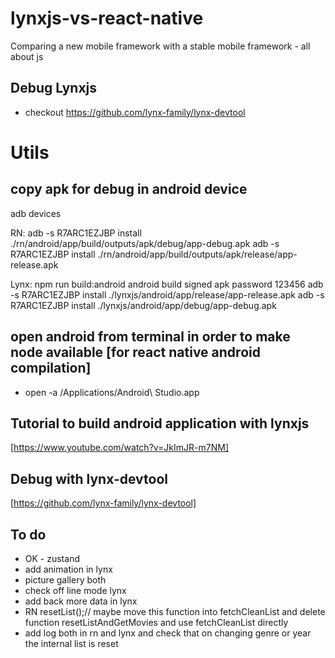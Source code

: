 # lynxjs-vs-react-native
Comparing a new mobile framework with a stable mobile framework - all about js

## Debug Lynxjs
- checkout https://github.com/lynx-family/lynx-devtool

# Utils
## copy apk for debug in android device
adb devices

RN:
adb -s R7ARC1EZJBP install ./rn/android/app/build/outputs/apk/debug/app-debug.apk
adb -s R7ARC1EZJBP install ./rn/android/app/build/outputs/apk/release/app-release.apk

Lynx:
npm run build:android
android build signed apk password 123456
adb -s R7ARC1EZJBP install ./lynxjs/android/app/release/app-release.apk
adb -s R7ARC1EZJBP install ./lynxjs/android/app/debug/app-debug.apk

## open android from terminal in order to make node available [for react native android compilation]

- open -a /Applications/Android\ Studio.app

## Tutorial to build android application with lynxjs
[https://www.youtube.com/watch?v=JkImJR-m7NM]

## Debug with lynx-devtool
[https://github.com/lynx-family/lynx-devtool]


## To do
- OK - zustand
- add animation in lynx
- picture gallery both
- check off line mode lynx
- add back more data in lynx
-  RN resetList();// maybe move this function into fetchCleanList and delete function resetListAndGetMovies and use fetchCleanList directly
- add log both in rn and lynx and check that on changing genre or year the internal list is reset


